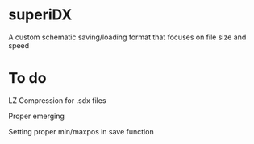 # superiDX
A custom schematic saving/loading format that focuses on file size and speed

# To do
LZ Compression for .sdx files

Proper emerging

Setting proper min/maxpos in save function
